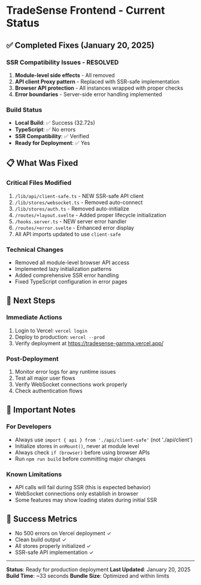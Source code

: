 # TradeSense Frontend - Current Status

## ✅ Completed Fixes (January 20, 2025)

### SSR Compatibility Issues - RESOLVED
1. **Module-level side effects** - All removed
2. **API client Proxy pattern** - Replaced with SSR-safe implementation
3. **Browser API protection** - All instances wrapped with proper checks
4. **Error boundaries** - Server-side error handling implemented

### Build Status
- **Local Build**: ✅ Success (32.72s)
- **TypeScript**: ✅ No errors
- **SSR Compatibility**: ✅ Verified
- **Ready for Deployment**: ✅ Yes

## 📋 What Was Fixed

### Critical Files Modified
1. `/lib/api/client-safe.ts` - NEW SSR-safe API client
2. `/lib/stores/websocket.ts` - Removed auto-connect
3. `/lib/stores/auth.ts` - Removed auto-initialize
4. `/routes/+layout.svelte` - Added proper lifecycle initialization
5. `/hooks.server.ts` - NEW server error handler
6. `/routes/+error.svelte` - Enhanced error display
7. All API imports updated to use `client-safe`

### Technical Changes
- Removed all module-level browser API access
- Implemented lazy initialization patterns
- Added comprehensive SSR error handling
- Fixed TypeScript configuration in error pages

## 🚀 Next Steps

### Immediate Actions
1. Login to Vercel: `vercel login`
2. Deploy to production: `vercel --prod`
3. Verify deployment at https://tradesense-gamma.vercel.app/

### Post-Deployment
1. Monitor error logs for any runtime issues
2. Test all major user flows
3. Verify WebSocket connections work properly
4. Check authentication flows

## 📝 Important Notes

### For Developers
- Always use `import { api } from './api/client-safe'` (not './api/client')
- Initialize stores in `onMount()`, never at module level
- Always check `if (browser)` before using browser APIs
- Run `npm run build` before committing major changes

### Known Limitations
- API calls will fail during SSR (this is expected behavior)
- WebSocket connections only establish in browser
- Some features may show loading states during initial SSR

## 🎯 Success Metrics
- No 500 errors on Vercel deployment ✓
- Clean build output ✓
- All stores properly initialized ✓
- SSR-safe API implementation ✓

---

**Status**: Ready for production deployment
**Last Updated**: January 20, 2025
**Build Time**: ~33 seconds
**Bundle Size**: Optimized and within limits